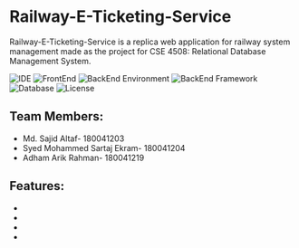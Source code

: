 # Railway-E-Ticketing-Service

Railway-E-Ticketing-Service is a replica web application for railway system management made as the project for CSE 4508: Relational Database Management System.

![IDE](https://img.shields.io/badge/IDE-VSCode-brightgreen)
![FrontEnd](https://img.shields.io/badge/FrontEnd-ReactJS-blue)
![BackEnd Environment](https://img.shields.io/badge/BackEnd%20Environment-NodeJS-purple)
![BackEnd Framework](https://img.shields.io/badge/BackEnd%20Framework-ExpressJS-pink)
![Database](https://img.shields.io/badge/Database-MySQL-brightyellow)
![License](https://img.shields.io/badge/license-MIT-orange.svg)


## Team Members:
* Md. Sajid Altaf- 180041203
* Syed Mohammed Sartaj Ekram- 180041204
* Adham Arik Rahman- 180041219


## Features:
*
*
*
*
